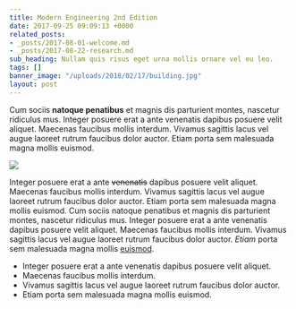 ```yaml
---
title: Modern Engineering 2nd Edition
date: 2017-09-25 09:09:13 +0000
related_posts:
- _posts/2017-08-01-welcome.md
- _posts/2017-08-22-research.md
sub_heading: Nullam quis risus eget urna mollis ornare vel eu leo.
tags: []
banner_image: "/uploads/2018/02/17/building.jpg"
layout: post
---
```

Cum sociis **natoque penatibus** et magnis dis parturient montes, nascetur ridiculus mus. Integer posuere erat a ante venenatis dapibus posuere velit aliquet. Maecenas faucibus mollis interdum. Vivamus sagittis lacus vel augue laoreet rutrum faucibus dolor auctor. Etiam porta sem malesuada magna mollis euismod.

![](/uploads/2017/11/14/william-stitt-162611.jpg)

Integer posuere erat a ante ~~venenatis~~ dapibus posuere velit aliquet. Maecenas faucibus mollis interdum. Vivamus sagittis lacus vel augue laoreet rutrum faucibus dolor auctor. Etiam porta sem malesuada magna mollis euismod. Cum sociis natoque penatibus et magnis dis parturient montes, nascetur ridiculus mus. Integer posuere erat a ante venenatis dapibus posuere velit aliquet. Maecenas faucibus mollis interdum. Vivamus sagittis lacus vel augue laoreet rutrum faucibus dolor auctor. _Etiam_ porta sem malesuada magna mollis [euismod](https://index.hu).

* Integer posuere erat a ante venenatis dapibus posuere velit aliquet. 
* Maecenas faucibus mollis interdum. 
* Vivamus sagittis lacus vel augue laoreet rutrum faucibus dolor auctor. 
* Etiam porta sem malesuada magna mollis euismod.